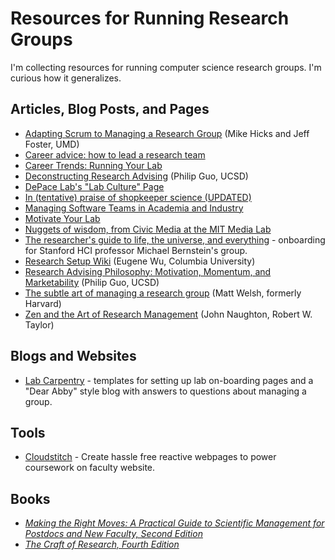 # Resources for Running Research Groups
I'm collecting resources for running computer science research groups. I'm curious how it generalizes.

## Articles, Blog Posts, and Pages
  * [Adapting Scrum to Managing a Research Group](http://www.cs.umd.edu/~mwh/papers/score.pdf) (Mike Hicks and Jeff Foster, UMD)
  * [Career advice: how to lead a research team](https://www.timeshighereducation.com/news/career-advice-how-to-lead-a-research-team)
  * [Career Trends: Running Your Lab](https://www.sciencemag.org/booklets/career-trends-running-your-lab)
  * [Deconstructing Research Advising](http://pgbovine.net/deconstructing-research-advising.htm) (Philip Guo, UCSD)
  * [DePace Lab's "Lab Culture" Page](https://depace.med.harvard.edu/?page_id=408)
  * [In (tentative) praise of shopkeeper science (UPDATED)](https://dynamicecology.wordpress.com/2013/07/11/in-praise-of-shopkeeper-science/)
  * [Managing Software Teams in Academia and Industry](https://medium.com/bits-and-behavior/managing-software-teams-in-academia-and-industry-92f3989b20a6)
  * [Motivate Your Lab](http://www.the-scientist.com/?articles.view/articleNo/32082/title/Motivate-Your-Lab/)
  * [Nuggets of wisdom, from Civic Media at the MIT Media Lab](https://medium.com/3-to-read/nuggets-of-wisdom-from-civic-media-at-the-mit-media-lab-a88a9c8a8849#.u1xphqaqn)
  * [The researcher's guide to life, the universe, and everything](http://hci.stanford.edu/msb/gettingstarted/) - onboarding for Stanford HCI professor Michael Bernstein's group.
  * [Research Setup Wiki](https://researchsetup.github.io) (Eugene Wu, Columbia University)
  * [Research Advising Philosophy: Motivation, Momentum, and Marketability](http://pgbovine.net/mmm-student-advising.htm) (Philip Guo, UCSD)
  * [The subtle art of managing a research group](http://matt-welsh.blogspot.com/2010/07/subtle-art-of-managing-research-group.html) (Matt Welsh, formerly Harvard)
  * [Zen and the Art of Research Management](https://www.cl.cam.ac.uk/~jac22/zen-lab.txt) (John Naughton, Robert W. Taylor)
  
## Blogs and Websites
  * [Lab Carpentry](http://labcarpentry.com) - templates for setting up lab on-boarding pages and a "Dear Abby" style blog with answers to questions about managing a group.

## Tools
  * [Cloudstitch](https://www.cloudstitch.com/) - Create hassle free reactive webpages to power coursework on faculty website.

## Books
  * [_Making the Right Moves: A Practical Guide to Scientific Management for Postdocs and New Faculty, Second Edition_](http://www.hhmi.org/developing-scientists/making-right-moves)
  * [_The Craft of Research, Fourth Edition_](https://en.wikipedia.org/wiki/The_Craft_of_Research)
